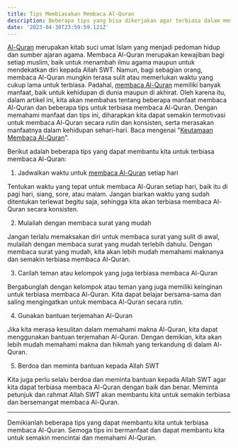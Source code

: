 ```yaml
---
title: Tips Membiasakan Membaca Al-Quran
description: Beberapa tips yang bisa dikerjakan agar terbiasa dalam membaca Al-Quran
date: '2023-04-30T23:59:59.121Z'
---
```


[Al-Quran](https://www.baca-quran.id/) merupakan kitab suci umat Islam yang menjadi pedoman hidup dan sumber ajaran agama. Membaca Al-Quran merupakan kewajiban bagi setiap muslim, baik untuk menambah ilmu agama maupun untuk mendekatkan diri kepada Allah SWT. Namun, bagi sebagian orang, membaca Al-Quran mungkin terasa sulit atau memerlukan waktu yang cukup lama untuk terbiasa. Padahal, [membaca Al-Quran](https://www.baca-quran.id/tulisan/2020-06-12-keutamaan-membaca-alquran/) memiliki banyak manfaat, baik untuk kehidupan di dunia maupun di akhirat. Oleh karena itu, dalam artikel ini, kita akan membahas tentang beberapa manfaat membaca Al-Quran dan beberapa tips untuk terbiasa membaca Al-Quran. Dengan memahami manfaat dan tips ini, diharapkan kita dapat semakin termotivasi untuk membaca Al-Quran secara rutin dan konsisten, serta merasakan manfaatnya dalam kehidupan sehari-hari. Baca mengenai "[Keutamaan Membaca Al-Quran](https://www.baca-quran.id/tulisan/2020-06-12-keutamaan-membaca-alquran/)".

Berikut adalah beberapa tips yang dapat membantu kita untuk terbiasa membaca Al-Quran:

1. Jadwalkan waktu untuk [membaca Al-Quran]((https://www.baca-quran.id/tulisan/2020-06-12-keutamaan-membaca-alquran/)) setiap hari

Tentukan waktu yang tepat untuk membaca Al-Quran setiap hari, baik itu di pagi hari, siang, sore, atau malam. Jangan biarkan waktu yang sudah ditentukan terlewat begitu saja, sehingga kita akan terbiasa membaca Al-Quran secara konsisten.

2. Mulailah dengan membaca surat yang mudah

Jangan terlalu memaksakan diri untuk membaca surat yang sulit di awal, mulailah dengan membaca surat yang mudah terlebih dahulu. Dengan membaca surat yang mudah, kita akan lebih mudah memahami maknanya dan semakin terbiasa membaca Al-Quran.

3. Carilah teman atau kelompok yang juga terbiasa membaca Al-Quran

Bergabunglah dengan kelompok atau teman yang juga memiliki keinginan untuk terbiasa membaca Al-Quran. Kita dapat belajar bersama-sama dan saling mengingatkan untuk membaca Al-Quran secara rutin.

4. Gunakan bantuan terjemahan Al-Quran

Jika kita merasa kesulitan dalam memahami makna Al-Quran, kita dapat menggunakan bantuan terjemahan Al-Quran. Dengan demikian, kita akan lebih mudah memahami makna dan hikmah yang terkandung di dalam Al-Quran.

5. Berdoa dan meminta bantuan kepada Allah SWT

Kita juga perlu selalu berdoa dan meminta bantuan kepada Allah SWT agar kita dapat terbiasa membaca Al-Quran dengan baik dan benar. Meminta petunjuk dan rahmat Allah SWT akan membantu kita untuk semakin terbiasa dan bersemangat membaca Al-Quran.

---

Demikianlah beberapa tips yang dapat membantu kita untuk terbiasa membaca Al-Quran. Semoga tips ini bermanfaat dan dapat membantu kita untuk semakin mencintai dan memahami Al-Quran.
